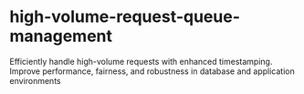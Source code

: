 # high-volume-request-queue-management
Efficiently handle high-volume requests with enhanced timestamping. Improve performance, fairness, and robustness in database and application environments
